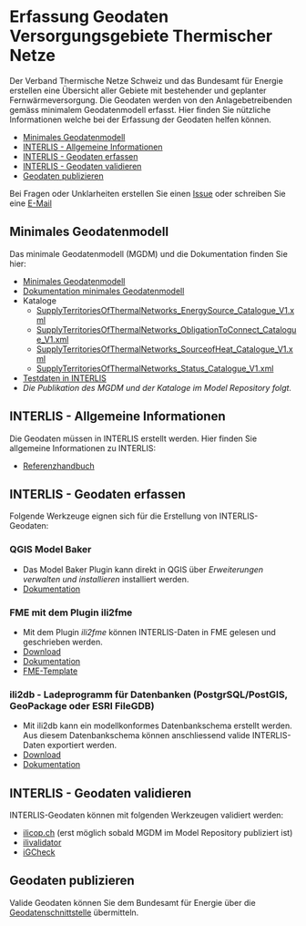 # Erfassung Geodaten Versorgungsgebiete Thermischer Netze
Der Verband Thermische Netze Schweiz und das Bundesamt für Energie erstellen eine Übersicht aller Gebiete mit bestehender und geplanter Fernwärmeversorgung. Die Geodaten werden von den Anlagebetreibenden gemäss minimalem Geodatenmodell erfasst. Hier finden Sie nützliche Informationen welche bei der Erfassung der Geodaten helfen können.

* [Minimales Geodatenmodell](https://github.com/SFOE/ErfassungVersorgungsgebieteThermischerNetze/tree/main#minimales-geodatenmodell)
* [INTERLIS - Allgemeine Informationen](https://github.com/SFOE/ErfassungVersorgungsgebieteThermischerNetze/tree/main#interlis---allgemeine-informationen)
* [INTERLIS - Geodaten erfassen](https://github.com/SFOE/ErfassungVersorgungsgebieteThermischerNetze/tree/main#interlis---geodaten-erfassen)
* [INTERLIS - Geodaten validieren](https://github.com/SFOE/ErfassungVersorgungsgebieteThermischerNetze/tree/main#interlis---geodaten-validieren)
* [Geodaten publizieren](https://github.com/SFOE/ErfassungVersorgungsgebieteThermischerNetze/tree/main#geodaten-publizieren)

Bei Fragen oder Unklarheiten erstellen Sie einen [Issue](https://github.com/SFOE/ErfassungVersorgungsgebieteThermischerNetze/issues) oder schreiben Sie eine [E-Mail](mailto:geoinformation@bfe.admin.ch)



## Minimales Geodatenmodell
Das minimale Geodatenmodell (MGDM) und die Dokumentation finden Sie hier:
* [Minimales Geodatenmodell](https://github.com/SFOE/ErfassungVersorgungsgebieteThermischerNetze/blob/main/files/SupplyTerritoriesOfThermalNetworks_V1.ili)
* [Dokumentation minimales Geodatenmodell](https://www.bfe.admin.ch/bfe/de/home/versorgung/statistik-und-geodaten/geoinformation/geodaten/thermische-netze/versorgungsgebiete-thermischer-netze.html)
* Kataloge
  * [SupplyTerritoriesOfThermalNetworks_EnergySource_Catalogue_V1.xml](https://github.com/SFOE/ErfassungVersorgungsgebieteThermischerNetze/blob/main/files/SupplyTerritoriesOfThermalNetworks_EnergySource_Catalogue_V1.xml)
  * [SupplyTerritoriesOfThermalNetworks_ObligationToConnect_Catalogue_V1.xml](https://github.com/SFOE/ErfassungVersorgungsgebieteThermischerNetze/blob/main/files/SupplyTerritoriesOfThermalNetworks_ObligationToConnect_Catalogue_V1.xml)
  * [SupplyTerritoriesOfThermalNetworks_SourceofHeat_Catalogue_V1.xml](https://github.com/SFOE/ErfassungVersorgungsgebieteThermischerNetze/blob/main/files/SupplyTerritoriesOfThermalNetworks_SourceofHeat_Catalogue_V1.xml)
  * [SupplyTerritoriesOfThermalNetworks_Status_Catalogue_V1.xml](https://github.com/SFOE/ErfassungVersorgungsgebieteThermischerNetze/blob/main/files/SupplyTerritoriesOfThermalNetworks_Status_Catalogue_V1.xml)
* [Testdaten in INTERLIS](https://uvek-gis.admin.ch/BFE/berichte/VersorgungsgebieteThermischerNetze/Testdaten_Interlis.zip)
* *Die Publikation des MGDM und der Kataloge im Model Repository folgt.*

## INTERLIS - Allgemeine Informationen
Die Geodaten müssen in INTERLIS erstellt werden. Hier finden Sie allgemeine Informationen zu INTERLIS:
* [Referenzhandbuch](https://www.interlis.ch/dokumentation/interlis-2)

## INTERLIS - Geodaten erfassen
Folgende Werkzeuge eignen sich für die Erstellung von INTERLIS-Geodaten:

### QGIS Model Baker
* Das Model Baker Plugin kann direkt in QGIS über *Erweiterungen verwalten und installieren* installiert werden.
* [Dokumentation](https://opengisch.github.io/QgisModelBaker/de/)

### FME mit dem Plugin ili2fme
* Mit dem Plugin *ili2fme* können INTERLIS-Daten in FME gelesen und geschrieben werden.
* [Download](https://www.interlis.ch/downloads/ili2fme)
* [Dokumentation](https://www.geo.admin.ch/de/geodatenmodelle/)
* [FME-Template](https://uvek-gis.admin.ch/BFE/berichte/VersorgungsgebieteThermischerNetze/FME_Template_DE.zip)

### ili2db - Ladeprogramm für Datenbanken (PostgrSQL/PostGIS, GeoPackage oder ESRI FileGDB)
* Mit ili2db kann ein modellkonformes Datenbankschema erstellt werden. Aus diesem Datenbankschema können anschliessend valide INTERLIS-Daten exportiert werden.
* [Download](https://www.interlis.ch/downloads/ili2db)
* [Dokumentation](https://github.com/claeis/ili2db/blob/master/docs/ili2db.rst)

## INTERLIS - Geodaten validieren
INTERLIS-Geodaten können mit folgenden Werkzeugen validiert werden:
* [ilicop.ch](https://ilicop.ch/) (erst möglich sobald MGDM im Model Repository publiziert ist)
* [ilivalidator](https://www.interlis.ch/downloads/ilivalidator)
* [iGCheck](https://www.interlis.ch/downloads/igcheck)

## Geodaten publizieren
Valide Geodaten können Sie dem Bundesamt für Energie über die [Geodatenschnittstelle](https://github.com/SFOE/GeodatenschnittstelleDokumentation) übermitteln.

